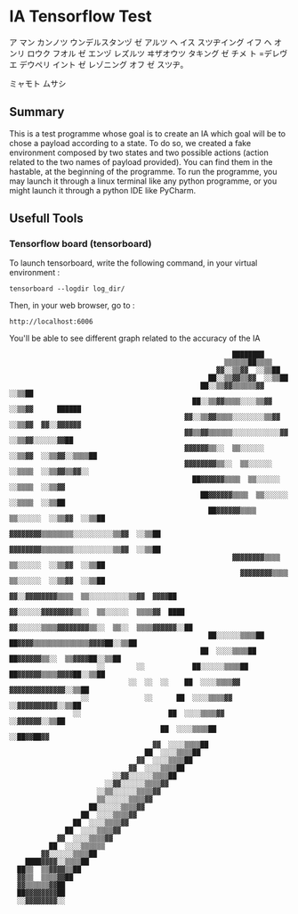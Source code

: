 # IA Tensorflow Test

ア マン カンノツ ウンデルスタンヅ ゼ アルツ ヘ イス スツヂイング イフ ヘ オンリ ロウク フオル ゼ エンヅ 
レズルツ ヰザオウツ タキング ゼ チメ ト =デレヴエ デウペリ イント ゼ レゾニング オフ ゼ スツヂ。

ミャモト ムサシ

## Summary


This is a test programme whose goal is to create an IA which goal will be to chose a payload according to a state.
To do so, we created a fake environment composed by two states and two possible actions (action related to the two names of payload provided). 
You can find them in the hastable, at the beginning of the programme. 
To run the programme, you may launch it through a linux terminal like any python programme, or you might launch it through a python IDE like PyCharm.


## Usefull Tools

### Tensorflow board (tensorboard)

To launch tensorboard, write the following command, in your virtual environment :

    tensorboard --logdir log_dir/

Then, in your web browser, go to :

    http://localhost:6006

You'll be able to see different graph related to the accuracy of the IA

                                                                                                      
                                                            ████████                                  
                                                          ▒▒▒▒▒▒██▒▒▒▒                                
                                                        ▓▓░░▒▒▓▓  ░░▒▒██                              
                                                      ██░░▒▒▓▓▒▒▓▓  ░░▒▒██                            
                                                    ██░░▒▒▓▓▒▒▒▒▒▒▓▓  ░░▒▒██                          
                                                  ██░░▒▒▓▓▒▒▒▒░░░░▒▒▓▓  ░░▒▒▓▓      ██████            
                                                ▓▓░░▒▒▓▓▒▒▒▒░░░░░░░░▒▒▓▓  ░░▒▒▓▓  ▓▓░░▓▓▓▓▓▓          
                                                ▓▓▒▒▓▓▒▒▒▒▒▒░░░░░░░░░░░░▓▓  ░░▒▒▓▓░░░░░░▓▓██          
                                                ▓▓▓▓▓▓▒▒░░  ▒▒░░░░░░  ░░▒▒▓▓  ░░▒▒▓▓░░▒▒▒▒██          
                                                ▓▓▓▓▓▓▓▓▒▒░░  ▒▒░░░░░░  ░░▒▒▒▒  ░░▒▒▓▓▒▒▓▓░░          
                                                  ██▓▓▓▓▓▓▒▒▒▒  ▒▒░░░░░░  ░░▒▒▒▒  ░░▒▒▓▓              
                                                    ██▓▓▓▓▓▓▒▒▒▒  ▒▒░░░░░░  ░░▒▒▒▒  ░░▒▒██            
                                                      ██▓▓▓▓▓▓▒▒▒▒  ▒▒░░░░░░  ░░▒▒▓▓  ░░▒▒██          
                                                        ▓▓▓▓▓▓▓▓▒▒▒▒▒▒▒▒░░░░░░░░░░▒▒▓▓  ░░▒▒██        
                                                          ▓▓▓▓▓▓▓▓▒▒▒▒▒▒▒▒░░░░░░░░░░▒▒▓▓  ░░▒▒██      
                                                            ▓▓▓▓▓▓▓▓▒▒▒▒  ▒▒░░░░░░  ░░▒▒▓▓  ░░▒▒██    
                                                              ▓▓▓▓▓▓▓▓▒▒▒▒  ▒▒░░░░░░  ░░▒▒▓▓  ░░▒▒██  
                                                            ▓▓░░▓▓▓▓▓▓▓▓▒▒▒▒  ▒▒░░░░░░░░░░▒▒▓▓  ▓▓▓▓██
                                                          ▓▓░░░░░░▓▓▓▓▓▓▓▓▒▒░░  ▒▒░░░░░░  ▒▒▒▒▓▓  ████
                                                        ▓▓░░░░░░▒▒▒▒▓▓▓▓▓▓▓▓▒▒░░  ▒▒░░  ▒▒▒▒▓▓▓▓▓▓░░██
                                                      ██░░░░░░▒▒▒▒██  ██▓▓▓▓▒▒▒▒▒▒▒▒▒▒▒▒▒▒▓▓▓▓██░░▒▒██
                                                    ██  ░░░░▒▒▒▒██      ██▓▓▓▓▓▓▒▒░░  ▒▒▓▓▓▓██░░▒▒██  
                          ░░        ░░            ██░░░░░░▒▒▒▒██          ██▓▓▓▓▓▓▒▒▒▒▓▓▓▓██░░▒▒██    
                                  ░░  ░░  ░░    ██  ░░░░▒▒▒▒▓▓              ▓▓▓▓▓▓▓▓▓▓▓▓▓▓░░▒▒██      
                      ░░              ░░      ██  ░░░░▒▒▒▒▓▓                ░░▓▓▓▓▓▓▓▓▓▓░░▒▒██        
                    ░░                      ██  ░░░░▒▒▒▒▓▓                    ░░▓▓▓▓▓▓░░▒▒██          
                                          ██  ░░░░▒▒▒▒██                        ░░██▓▓██▓▓            
                                        ▓▓  ░░░░▒▒▒▒██                                                
                                      ██  ░░░░▒▒▒▒██                                                  
                                    ▓▓  ░░░░▒▒▒▒██                                                    
                                  ▓▓  ░░░░▒▒▒▒██                                                      
                              ░░▓▓░░░░░░▒▒▒▒██                                                        
                            ░░▓▓░░░░░░▒▒▒▒▓▓                                                          
                          ░░▒▒░░░░░░▒▒▒▒▓▓                                                            
                          ▒▒░░░░░░▒▒▒▒▓▓                                                              
                        ██░░░░░░▒▒▒▒▓▓                                                                
                      ██  ░░░░▒▒▒▒▓▓                                                                  
                    ██  ░░░░▒▒▒▒▓▓                                                                    
                  ██  ░░░░▒▒▒▒▓▓                                                                      
                ▓▓  ░░░░▒▒▒▒▓▓                                                                        
              ██  ░░░░▒▒▒▒▒▒                                                                          
            ▓▓░░░░░░▒▒▒▒██                                                                            
        ████▓▓▓▓░░▒▒▒▒██                                                                              
      ██▒▒  ▒▒▓▓▓▓▒▒██                                                                                
      ▓▓▒▒  ▒▒▒▒▓▓██                                                                                  
      ▓▓▒▒▒▒▒▒▓▓██                                                                                    
      ██▓▓▓▓▓▓▓▓██                                                                                    
      ░░▓▓▓▓▓▓▓▓░░                                                                                    



